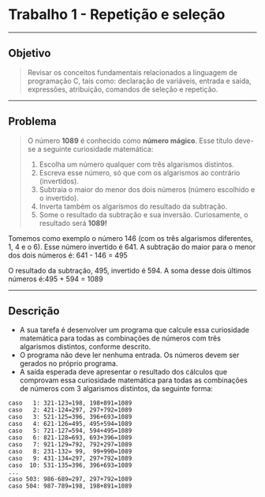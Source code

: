 # Trabalho 1 - Repetição e seleção
---
## Objetivo
> Revisar os conceitos fundamentais relacionados a linguagem de programação C, tais como: declaração de variáveis, entrada e saída, expressões, atribuição, comandos de seleção e repetição.
---
## Problema
> O número **1089** é conhecido como **número mágico**. Esse título deve-se a seguinte curiosidade matemática:
> 1. Escolha um número qualquer com três algarismos distintos.
> 2. Escreva esse número, só que com os algarismos ao contrário (invertidos).
> 3. Subtraia o maior do menor dos dois números (número escolhido e o invertido).
> 4. Inverta também os algarismos do resultado da subtração.
> 5. Some o resultado da subtração e sua inversão. Curiosamente, o resultado será **1089!**

Tomemos como exemplo o número 146 (com os três algarismos diferentes, 1, 4 e o 6). Esse número invertido é 641. A subtração do maior para o menor dos dois números é: 641 - 146 = 495

O resultado da subtração, 495, invertido é 594. A soma desse dois últimos números é:495 + 594 = 1089

---

## Descrição

* A sua tarefa é desenvolver um programa que calcule essa curiosidade matemática para todas as combinações de números com três algarismos distintos, conforme descrito.
* O programa não deve ler nenhuma entrada. Os números devem ser gerados no próprio programa.
* A saída esperada deve apresentar o resultado dos cálculos que comprovam essa curiosidade matemática para todas as combinações de números com 3 algarismos distintos, da seguinte forma:

```
caso   1: 321-123=198, 198+891=1089
caso   2: 421-124=297, 297+792=1089
caso   3: 521-125=396, 396+693=1089
caso   4: 621-126=495, 495+594=1089
caso   5: 721-127=594, 594+495=1089
caso   6: 821-128=693, 693+396=1089
caso   7: 921-129=792, 792+297=1089
caso   8: 231-132= 99,  99+990=1089
caso   9: 431-134=297, 297+792=1089
caso  10: 531-135=396, 396+693=1089
...
caso 503: 986-689=297, 297+792=1089
caso 504: 987-789=198, 198+891=1089
```

  
  